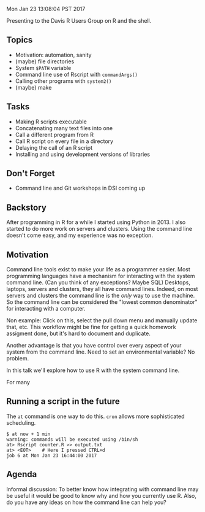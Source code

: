 Mon Jan 23 13:08:04 PST 2017

Presenting to the Davis R Users Group on R and the shell.


## Topics

- Motivation: automation, sanity
- (maybe) file directories
- System `$PATH` variable
- Command line use of Rscript with `commandArgs()`
- Calling other programs with `system2()`
- (maybe) make

## Tasks

- Making R scripts executable
- Concatenating many text files into one
- Call a different program from R
- Call R script on every file in a directory
- Delaying the call of an R script
- Installing and using development versions of libraries

## Don't Forget

- Command line and Git workshops in DSI coming up

## Backstory

After programming in R for a while I started using Python in 2013. I 
also started to do more work on servers and clusters. Using the command
line doesn't come easy, and my experience was no exception. 

## Motivation

Command line tools exist to make your life as a programmer easier. Most
programming languages have a mechanism for interacting with the system
command line. (Can you think of any exceptions? Maybe SQL)
Desktops, laptops, servers and clusters, they all have command lines.
Indeed, on most servers and clusters the command line is the _only_ way to
use the machine.  So the command line can be considered the "lowest common
denominator" for interacting with a computer. 

Non example: Click on this, select the pull down menu and manually update
that, etc. This workflow might be fine for getting a quick homework
assigment done, but it's hard to document and duplicate.

Another advantage is that you have control over every aspect of your system
from the command line. Need to set an environmental variable? No problem.

In this talk we'll explore how to use R with the system command line.

For many

## Running a script in the future

The `at` command is one way to do this. `cron` allows more sophisticated
scheduling.

```
$ at now + 1 min
warning: commands will be executed using /bin/sh
at> Rscript counter.R >> output.txt
at> <EOT>    # Here I pressed CTRL+d
job 6 at Mon Jan 23 16:44:00 2017
```

## Agenda

Informal discussion: To better know how integrating with command line may
be useful it would be good to know why and how you currently use R. Also,
do you have any ideas on how the command line can help you?
